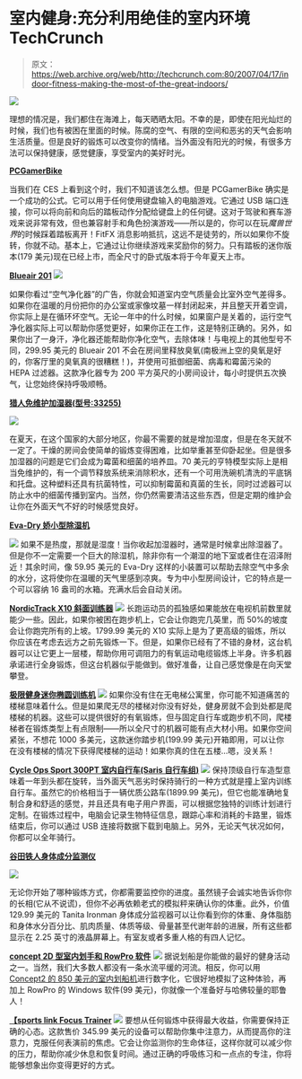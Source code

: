 # 室内健身:充分利用绝佳的室内环境 TechCrunch

> 原文：<https://web.archive.org/web/http://techcrunch.com:80/2007/04/17/indoor-fitness-making-the-most-of-the-great-indoors/>

![](img/e5e559051c856723642fa825193e6f47.png)

理想的情况是，我们都住在海滩上，每天晒晒太阳。不幸的是，即使在阳光灿烂的时候，我们也有被困在里面的时候。陈腐的空气、有限的空间和恶劣的天气会影响生活质量。但是良好的锻炼可以改变你的情绪。当外面没有阳光的时候，有很多方法可以保持健康，感觉健康，享受室内的美好时光。

**[PCGamerBike](https://web.archive.org/web/20221002162907/http://www.pcgamerbike.com/)**

当我们在 CES 上看到这个时，我们不知道该怎么想。但是 PCGamerBike 确实是一个成功的公式。它可以用于任何使用键盘输入的电脑游戏。它通过 USB 端口连接，你可以将向前和向后的踏板动作分配给键盘上的任何键。这对于驾驶和赛车游戏来说非常有效，但也兼容射手和角色扮演游戏——所以是的，你可以在玩*魔兽世界*的时候踩着踏板离开！FitFX 消息影响抵抗，这远不是徒劳的，所以如果你不旋转，你就不动。基本上，它通过让你继续游戏来奖励你的努力。只有踏板的迷你版本(179 美元)现在已经上市，而全尺寸的卧式版本将于今年夏天上市。

**[Blueair 201](https://web.archive.org/web/20221002162907/http://www.blueair.com/)**
![](img/9085492bee959b7e5da677b4f959b397.png)

如果你看过“空气净化器”的广告，你就会知道室内空气质量会比室外空气差得多。如果你在温暖的月份把你的办公室或家像坟墓一样封闭起来，并且整天开着空调，你实际上是在循环坏空气。无论一年中的什么时候，如果窗户是关着的，运行空气净化器实际上可以帮助你感觉更好，如果你正在工作，这是特别正确的。另外，如果你出了一身汗，净化器还能帮助你净化空气，去除体味！与电视上的其他型号不同，299.95 美元的 Blueair 201 不会在房间里释放臭氧(南极洲上空的臭氧是好的，你客厅里的臭氧真的很糟糕！)，并使用可抵御细菌、病毒和霉菌污染的 HEPA 过滤器。这款净化器专为 200 平方英尺的小房间设计，每小时提供五次换气，让您始终保持呼吸顺畅。

**[猎人免维护加湿器(型号:33255)](https://web.archive.org/web/20221002162907/http://www.hunterfan.com/)**

![](img/f1b5a9431a23d3f8493216f68e270b21.png)

在夏天，在这个国家的大部分地区，你最不需要的就是增加湿度，但是在冬天就不一定了。干燥的房间会使简单的锻炼变得困难，比如举重甚至仰卧起坐。但是很多加湿器的问题是它们会成为霉菌和细菌的培养皿。70 美元的亨特模型实际上是相当免维护的，有一个调节释放系统来消除积水，还有一个可用洗碗机清洗的平底锅和托盘。这种塑料还具有抗菌特性，可以抑制霉菌和真菌的生长，同时过滤器可以防止水中的细菌传播到室内。当然，你仍然需要清洁这些东西，但是定期的维护会让你在外面天气不好的时候感觉良好。

**[Eva-Dry 娇小型除湿机](https://web.archive.org/web/20221002162907/http://www.eva-dry.com/)**

![](img/4098587350312ff2c26d9d09d5c83b8d.png)
如果不是热度，那就是湿度！当你收起加湿器时，通常是时候拿出除湿器了。但是你不一定需要一个巨大的除湿机，除非你有一个潮湿的地下室或者住在沼泽附近！其余时间，像 59.95 美元的 Eva-Dry 这样的小装置可以帮助去除空气中多余的水分，这将使你在温暖的天气里感到凉爽。专为中小型房间设计，它的特点是一个可以容纳 16 盎司的水箱。充满水后会自动关闭。

**[NordicTrack X10 斜面训练器](https://web.archive.org/web/20221002162907/http://www.nordictrack.com/)**
![](img/8e063732fff44a029792f2cd7ea248fc.png)
长跑运动员的孤独感如果能放在电视机前数里就能少一些。因此，如果你被困在跑步机上，它会让你跑完几英里，而 50%的坡度会让你跑完所有的上坡。1799.99 美元的 X10 实际上是为了更高级的锻炼，所以你应该在考虑去远方之前先锻炼一下。但是，如果你已经有了不错的身材，这台机器可以让它更上一层楼，帮助你用可调阻力的有氧运动电缆锻炼上半身。许多机器承诺进行全身锻炼，但这台机器似乎能做到。做好准备，让自己感觉像是在向天堂攀登。

**[极限健身迷你椭圆训练机](https://web.archive.org/web/20221002162907/http://www.fitnessgiant.com/)**
![](img/3699d32516e6b66561fb66b98809dcc0.png)
如果你没有住在无电梯公寓里，你可能不知道痛苦的楼梯意味着什么。但是如果爬无尽的楼梯对你没有好处，健身房就不会到处都是爬楼梯的机器。这些可以提供很好的有氧锻炼，但与固定自行车或跑步机不同，爬楼梯者在锻炼类型上有点限制——所以全尺寸的机器可能有点大材小用。如果你空间紧张，不想花 1000 多美元，这款迷你踏步机(199.99 美元)开箱即用，可以让你在没有楼梯的情况下获得爬楼梯的运动！如果你真的住在五楼…嗯，没关系！

**[Cycle Ops Sport 300PT 室内自行车(Saris 自行车组)](https://web.archive.org/web/20221002162907/http://www.cycle-ops.com/)**
![](img/b5c2dbfbbd82d9359868e08765d99eed.png)
保持顶级自行车造型意味着一年到头都在旋转，当外面天气恶劣时保持骑行的一种方式就是撞上室内训练自行车。虽然它的价格相当于一辆优质公路车(1899.99 美元)，但它也能准确地复制合身和舒适的感觉，并且还具有电子用户界面，可以根据您独特的训练计划进行定制。在锻炼过程中，电脑会记录生物特征信息，跟踪心率和消耗的卡路里，锻炼结束后，你可以通过 USB 连接将数据下载到电脑上。另外，无论天气状况如何，你都可以全年骑行。

**[谷田铁人身体成分监测仪](https://web.archive.org/web/20221002162907/http://www.tanita.com/)**

![](img/31f9690ec7ee3b0bba44b73a1abdc385.png)

无论你开始了哪种锻炼方式，你都需要监控你的进度。虽然镜子会诚实地告诉你你的长相(它从不说谎)，但你不必再依赖老式的模拟秤来确认你的体重。此外，价值 129.99 美元的 Tanita Ironman 身体成分监视器可以让你看到你的体重、身体脂肪和身体水分百分比、肌肉质量、体质等级、骨量甚至代谢年龄的进展，所有这些都显示在 2.25 英寸的液晶屏幕上。有室友或者多重人格的有四人记忆。

**[concept 2D 型室内划手和 RowPro 软件](https://web.archive.org/web/20221002162907/http://www.digitalrowing.com/)**
![](img/6127b175aa9d338e0ffc90c0c4bf2592.png)
据说划船是你能做的最好的健身活动之一。当然，我们大多数人都没有一条水流平缓的河流。相反，你可以用 [Concept2 的 850 美元的室内划船机](https://web.archive.org/web/20221002162907/http://www.concept2.com/)进行数字化，它很好地模拟了这种体验，再加上 RowPro 的 Windows 软件(99 美元)，你就像一个准备好与哈佛较量的耶鲁人！

**[【sports link Focus Trainer](https://web.archive.org/web/20221002162907/http://www.healthchecksystems.com/)**
![](img/0dd3f36182e119e370c7852a83b6654b.png)
要想从任何锻炼中获得最大收益，你需要保持正确的心态。这款售价 345.99 美元的设备可以帮助你集中注意力，从而提高你的注意力，克服任何表演前的焦虑。它会让你监测你的生命体征，这样你就可以减少你的压力，帮助你减少休息和恢复时间。通过正确的呼吸练习和一点点的专注，你将能够想象出你变得更好的方式。